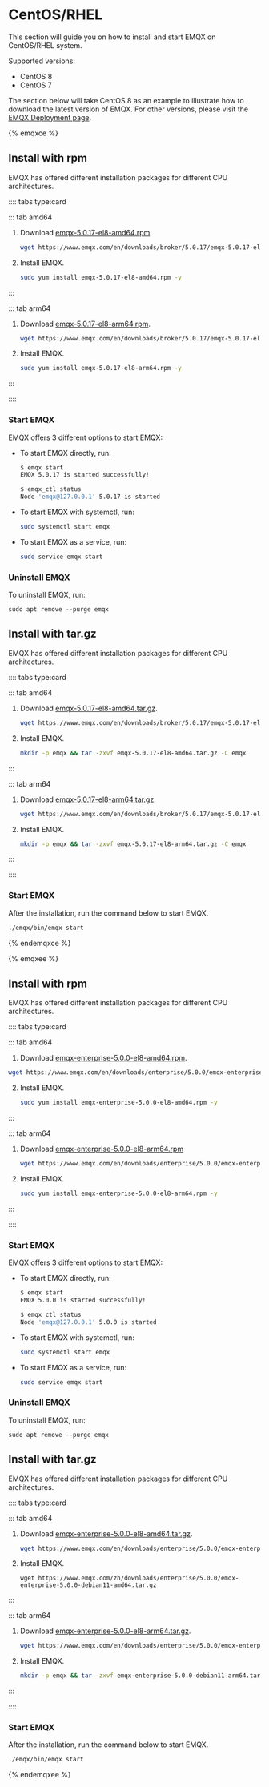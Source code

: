 # CentOS/RHEL

This section will guide you on how to install and start EMQX on CentOS/RHEL system.

Supported versions: 

- CentOS 8
- CentOS 7

The section below will take CentOS 8 as an example to illustrate how to download the latest version of EMQX. For other versions, please visit the [EMQX Deployment page](https://www.emqx.com/zh/try?product=enterprise). 

{% emqxce %}

## Install with rpm

EMQX has offered different installation packages for different CPU architectures. 

:::: tabs type:card

::: tab amd64

1. Download [emqx-5.0.17-el8-amd64.rpm](https://www.emqx.com/en/downloads/broker/5.0.17/emqx-5.0.17-el8-amd64.rpm). 

   ```bash
   wget https://www.emqx.com/en/downloads/broker/5.0.17/emqx-5.0.17-el8-amd64.rpm
   ```

2. Install EMQX. 

   ```bash
   sudo yum install emqx-5.0.17-el8-amd64.rpm -y
   ```

:::

::: tab arm64

1. Download [emqx-5.0.17-el8-arm64.rpm](https://www.emqx.com/en/downloads/broker/5.0.17/emqx-5.0.17-el8-arm64.rpm). 

   ```bash
   wget https://www.emqx.com/en/downloads/broker/5.0.17/emqx-5.0.17-el8-arm64.rpm
   ```

2. Install EMQX. 

   ```bash
   sudo yum install emqx-5.0.17-el8-arm64.rpm -y
   ```

:::

::::

### Start EMQX

EMQX offers 3 different options to start EMQX:

- To start EMQX directly, run:

  ```bash
  $ emqx start
  EMQX 5.0.17 is started successfully!
  
  $ emqx_ctl status
  Node 'emqx@127.0.0.1' 5.0.17 is started
  ```

- To start EMQX with systemctl, run:

  ```bash
  sudo systemctl start emqx
  ```

- To start EMQX as a service, run:

  ```bash
  sudo service emqx start
  ```

### Uninstall EMQX

To uninstall EMQX, run:

```
sudo apt remove --purge emqx
```

## Install with tar.gz

EMQX has offered different installation packages for different CPU architectures. 

:::: tabs type:card

::: tab amd64

1. Download [emqx-5.0.17-el8-amd64.tar.gz](https://www.emqx.com/en/downloads/broker/5.0.17/emqx-5.0.17-el8-amd64.tar.gz). 

   ```bash
   wget https://www.emqx.com/en/downloads/broker/5.0.17/emqx-5.0.17-el8-amd64.tar.gz
   ```

2. Install EMQX.

   ```bash
   mkdir -p emqx && tar -zxvf emqx-5.0.17-el8-amd64.tar.gz -C emqx
   ```

:::

::: tab arm64

1. Download [emqx-5.0.17-el8-arm64.tar.gz](https://www.emqx.com/en/downloads/broker/5.0.17/emqx-5.0.17-el8-arm64.tar.gz). 

   ```bash
   wget https://www.emqx.com/en/downloads/broker/5.0.17/emqx-5.0.17-el8-arm64.tar.gz
   ```

2. Install EMQX.

   ```bash
   mkdir -p emqx && tar -zxvf emqx-5.0.17-el8-arm64.tar.gz -C emqx
   ```

:::

::::

### Start EMQX

After the installation, run the command below to start EMQX.

```bash
./emqx/bin/emqx start
```

{% endemqxce %}

{% emqxee %}

## Install with rpm

EMQX has offered different installation packages for different CPU architectures. 

:::: tabs type:card

::: tab amd64

1.  Download [emqx-enterprise-5.0.0-el8-amd64.rpm](https://www.emqx.com/en/downloads/enterprise/5.0.0/emqx-enterprise-5.0.0-el8-amd64.rpm). 

   ```bash
   wget https://www.emqx.com/en/downloads/enterprise/5.0.0/emqx-enterprise-5.0.0-el8-amd64.rpm
   ```

2. Install EMQX.

   ```bash
   sudo yum install emqx-enterprise-5.0.0-el8-amd64.rpm -y
   ```

:::

::: tab arm64

1. Download [emqx-enterprise-5.0.0-el8-arm64.rpm](https://www.emqx.com/en/downloads/enterprise/5.0.0/emqx-enterprise-5.0.0-el8-arm64.rpm)

   ```bash
   wget https://www.emqx.com/en/downloads/enterprise/5.0.0/emqx-enterprise-5.0.0-el8-arm64.rpm
   ```

2. Install EMQX.

   ```bash
   sudo yum install emqx-enterprise-5.0.0-el8-arm64.rpm -y
   ```

:::

::::

### Start EMQX

EMQX offers 3 different options to start EMQX:

- To start EMQX directly, run:

  ```bash
  $ emqx start
  EMQX 5.0.0 is started successfully!
  
  $ emqx_ctl status
  Node 'emqx@127.0.0.1' 5.0.0 is started
  ```

- To start EMQX with systemctl, run:

  ```bash
  sudo systemctl start emqx
  ```

- To start EMQX as a service, run:

  ```bash
  sudo service emqx start
  ```

### Uninstall EMQX

To uninstall EMQX, run:

```
sudo apt remove --purge emqx
```

## Install with tar.gz

EMQX has offered different installation packages for different CPU architectures. 

:::: tabs type:card

::: tab amd64

1. Download [emqx-enterprise-5.0.0-el8-amd64.tar.gz](https://www.emqx.com/en/downloads/enterprise/5.0.0/emqx-enterprise-5.0.0-el8-amd64.tar.gz). 

   ```bash
   wget https://www.emqx.com/en/downloads/enterprise/5.0.0/emqx-enterprise-5.0.0-el8-amd64.tar.gz
   ```

2. Install EMQX.

   ```
   wget https://www.emqx.com/zh/downloads/enterprise/5.0.0/emqx-enterprise-5.0.0-debian11-amd64.tar.gz
   ```

:::

::: tab arm64

1. Download [emqx-enterprise-5.0.0-el8-arm64.tar.gz](https://www.emqx.com/en/downloads/enterprise/5.0.0/emqx-enterprise-5.0.0-el8-arm64.tar.gz). 

   ```bash
   wget https://www.emqx.com/en/downloads/enterprise/5.0.0/emqx-enterprise-5.0.0-el8-arm64.tar.gz
   ```

2. Install EMQX.

   ```bash
   mkdir -p emqx && tar -zxvf emqx-enterprise-5.0.0-debian11-arm64.tar.gz -C emqx
   ```

:::

::::

### Start EMQX

After the installation, run the command below to start EMQX.

```bash
./emqx/bin/emqx start
```

{% endemqxee %}